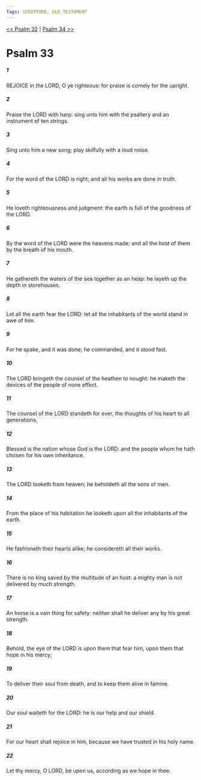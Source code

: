 ```yaml
---
Tags: SCRIPTURE, OLD_TESTAMENT
---
```


[<< Psalm 32](OLD_TESTAMENT/19_Psalms/Psalm_32.md) | [Psalm 34 >>](OLD_TESTAMENT/19_Psalms/Psalm_34.md)

# Psalm 33

##### 1
 REJOICE in the LORD, O ye righteous: for praise is comely for the upright.
##### 2
 Praise the LORD with harp: sing unto him with the psaltery and an instrument of ten strings.
##### 3
 Sing unto him a new song; play skilfully with a loud noise.
##### 4
 For the word of the LORD is right; and all his works are done in truth.
##### 5
 He loveth righteousness and judgment: the earth is full of the goodness of the LORD.
##### 6
 By the word of the LORD were the heavens made; and all the host of them by the breath of his mouth.
##### 7
 He gathereth the waters of the sea together as an heap: he layeth up the depth in storehouses.
##### 8
 Let all the earth fear the LORD: let all the inhabitants of the world stand in awe of him.
##### 9
 For he spake, and it was done; he commanded, and it stood fast.
##### 10
 The LORD bringeth the counsel of the heathen to nought: he maketh the devices of the people of none effect.
##### 11
 The counsel of the LORD standeth for ever, the thoughts of his heart to all generations.
##### 12
 Blessed is the nation whose God is the LORD: and the people whom he hath chosen for his own inheritance.
##### 13
 The LORD looketh from heaven; he beholdeth all the sons of men.
##### 14
 From the place of his habitation he looketh upon all the inhabitants of the earth.
##### 15
 He fashioneth their hearts alike; he considereth all their works.
##### 16
 There is no king saved by the multitude of an host: a mighty man is not delivered by much strength.
##### 17
 An horse is a vain thing for safety: neither shall he deliver any by his great strength.
##### 18
 Behold, the eye of the LORD is upon them that fear him, upon them that hope in his mercy;
##### 19
 To deliver their soul from death, and to keep them alive in famine.
##### 20
 Our soul waiteth for the LORD: he is our help and our shield.
##### 21
 For our heart shall rejoice in him, because we have trusted in his holy name.
##### 22
 Let thy mercy, O LORD, be upon us, according as we hope in thee.

